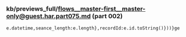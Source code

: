 ### kb/previews_full/flows__master-first__master-only@guest.har.part075.md (part 002)

```md
e.datetime,seance_length:e.length},recordId:e.id.toString()}))}ge
```

```
